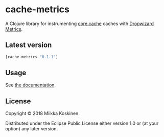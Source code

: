 # cache-metrics

A Clojure library for instrumenting [core.cache](https://github.com/clojure/core.cache) caches with [Dropwizard Metrics](https://metrics.dropwizard.io).

## Latest version

```clojure
[cache-metrics "0.1.1"]
```

## Usage

See [the documentation](https://cljdoc.xyz/d/miikka/cache-metrics/0.1.0/api/cache-metrics.core).

## License

Copyright © 2018 Miikka Koskinen.

Distributed under the Eclipse Public License either version 1.0 or (at
your option) any later version.
